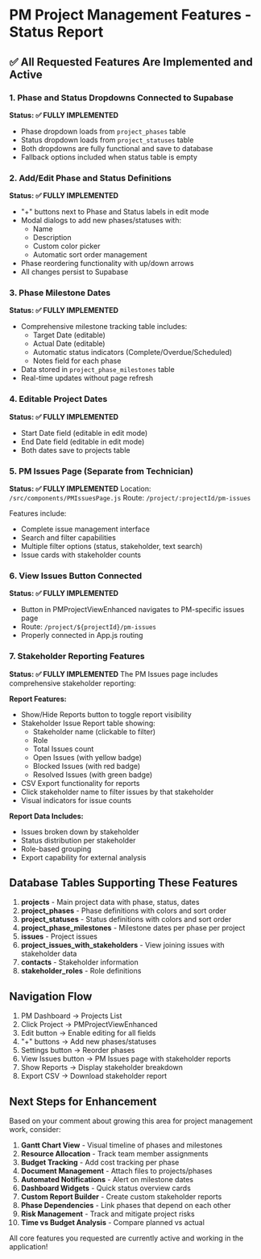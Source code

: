 # PM Project Management Features - Status Report

## ✅ All Requested Features Are Implemented and Active

### 1. Phase and Status Dropdowns Connected to Supabase
**Status: ✅ FULLY IMPLEMENTED**
- Phase dropdown loads from `project_phases` table
- Status dropdown loads from `project_statuses` table  
- Both dropdowns are fully functional and save to database
- Fallback options included when status table is empty

### 2. Add/Edit Phase and Status Definitions
**Status: ✅ FULLY IMPLEMENTED**
- "+" buttons next to Phase and Status labels in edit mode
- Modal dialogs to add new phases/statuses with:
  - Name
  - Description
  - Custom color picker
  - Automatic sort order management
- Phase reordering functionality with up/down arrows
- All changes persist to Supabase

### 3. Phase Milestone Dates
**Status: ✅ FULLY IMPLEMENTED**
- Comprehensive milestone tracking table includes:
  - Target Date (editable)
  - Actual Date (editable)
  - Automatic status indicators (Complete/Overdue/Scheduled)
  - Notes field for each phase
- Data stored in `project_phase_milestones` table
- Real-time updates without page refresh

### 4. Editable Project Dates
**Status: ✅ FULLY IMPLEMENTED**
- Start Date field (editable in edit mode)
- End Date field (editable in edit mode)
- Both dates save to projects table

### 5. PM Issues Page (Separate from Technician)
**Status: ✅ FULLY IMPLEMENTED**
Location: `/src/components/PMIssuesPage.js`
Route: `/project/:projectId/pm-issues`

Features include:
- Complete issue management interface
- Search and filter capabilities
- Multiple filter options (status, stakeholder, text search)
- Issue cards with stakeholder counts

### 6. View Issues Button Connected
**Status: ✅ FULLY IMPLEMENTED**
- Button in PMProjectViewEnhanced navigates to PM-specific issues page
- Route: `/project/${projectId}/pm-issues`
- Properly connected in App.js routing

### 7. Stakeholder Reporting Features
**Status: ✅ FULLY IMPLEMENTED**
The PM Issues page includes comprehensive stakeholder reporting:

**Report Features:**
- Show/Hide Reports button to toggle report visibility
- Stakeholder Issue Report table showing:
  - Stakeholder name (clickable to filter)
  - Role
  - Total Issues count
  - Open Issues (with yellow badge)
  - Blocked Issues (with red badge)  
  - Resolved Issues (with green badge)
- CSV Export functionality for reports
- Click stakeholder name to filter issues by that stakeholder
- Visual indicators for issue counts

**Report Data Includes:**
- Issues broken down by stakeholder
- Status distribution per stakeholder
- Role-based grouping
- Export capability for external analysis

## Database Tables Supporting These Features

1. **projects** - Main project data with phase, status, dates
2. **project_phases** - Phase definitions with colors and sort order
3. **project_statuses** - Status definitions with colors and sort order
4. **project_phase_milestones** - Milestone dates per phase per project
5. **issues** - Project issues
6. **project_issues_with_stakeholders** - View joining issues with stakeholder data
7. **contacts** - Stakeholder information
8. **stakeholder_roles** - Role definitions

## Navigation Flow

1. PM Dashboard → Projects List
2. Click Project → PMProjectViewEnhanced
3. Edit button → Enable editing for all fields
4. "+" buttons → Add new phases/statuses
5. Settings button → Reorder phases
6. View Issues button → PM Issues page with stakeholder reports
7. Show Reports → Display stakeholder breakdown
8. Export CSV → Download stakeholder report

## Next Steps for Enhancement

Based on your comment about growing this area for project management work, consider:

1. **Gantt Chart View** - Visual timeline of phases and milestones
2. **Resource Allocation** - Track team member assignments
3. **Budget Tracking** - Add cost tracking per phase
4. **Document Management** - Attach files to projects/phases
5. **Automated Notifications** - Alert on milestone dates
6. **Dashboard Widgets** - Quick status overview cards
7. **Custom Report Builder** - Create custom stakeholder reports
8. **Phase Dependencies** - Link phases that depend on each other
9. **Risk Management** - Track and mitigate project risks
10. **Time vs Budget Analysis** - Compare planned vs actual

All core features you requested are currently active and working in the application!
